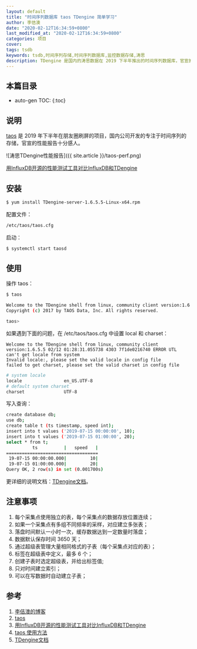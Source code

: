```yaml
---
layout: default
title: "时间序列数据库 taos TDengine 简单学习"
author: 李佶澳
date: "2020-02-12T16:34:59+0800"
last_modified_at: "2020-02-12T16:34:59+0800"
categories: 项目
cover:
tags: tsdb
keywords: tsdb,时间序列存储,时间序列数据库,监控数据存储,涛思
description: TDengine 是国内的涛思数据在 2019 下半年推出的时间序列数据库，官宣的性能十分感人
---
```


## 本篇目录

* auto-gen TOC:
{:toc}

## 说明

[taos][2] 是 2019 年下半年在朋友圈刷屏的项目，国内公司开发的专注于时间序列的存储，官宣的性能报告十分感人。

![涛思TDengine性能报告]({{ site.article }}/taos-perf.png)

[用InfluxDB开源的性能测试工具对比InfluxDB和TDengine][3]

## 安装

```sh
$ yum install TDengine-server-1.6.5.5-Linux-x64.rpm
```

配置文件：

```sh
/etc/taos/taos.cfg
```

启动：

```sh
$ systemctl start taosd
```

## 使用

操作 taos：

```sh
$ taos

Welcome to the TDengine shell from linux, community client version:1.6.5.5 community server version:1.6.5.5
Copyright (c) 2017 by TAOS Data, Inc. All rights reserved.

taos>
```

如果遇到下面的问题，在 /etc/taos/taos.cfg 中设置 local 和 charset：

```
Welcome to the TDengine shell from linux, community client version:1.6.5.5 02/12 01:28:31.055738 4303 7f1de0216740 ERROR UTL can't get locale from system
Invalid locale:, please set the valid locale in config file
failed to get charset, please set the valid charset in config file
```

```sh
# system locale
locale                en_US.UTF-8
# default system charset
charset               UTF-8
```

写入查询：

```sh
create database db;
use db;
create table t (ts timestamp, speed int);
insert into t values ('2019-07-15 00:00:00', 10);
insert into t values ('2019-07-15 01:00:00', 20);
select * from t;
          ts          |   speed   |
===================================
 19-07-15 00:00:00.000|         10|
 19-07-15 01:00:00.000|         20|
Query OK, 2 row(s) in set (0.001700s)
```

更详细的说明文档：[TDengine文档][5]。

## 注意事项

1. 每个采集点使用独立的表，每个采集点的数据存放位置连续；
2. 如果一个采集点有多组不同频率的采样，对应建立多张表；
3. 落盘时间默认一小时一次，缓存数据达到一定数量时落盘；
4. 数据默认保存时间 3650 天；
5. 通过超级表管理大量相同格式的子表（每个采集点对应的表）；
6. 标签在超级表中定义，最多 6 个；
7. 创建子表时选定超级表，并给出标签值;
8. 只对时间建立索引；
9. 可以在写数据时自动建立子表；

## 参考

1. [李佶澳的博客][1]
2. [taos][2]
3. [用InfluxDB开源的性能测试工具对比InfluxDB和TDengine][3]
4. [taos 使用方法][4]
5. [TDengine文档][5]

[1]: https://www.lijiaocn.com "李佶澳的博客"
[2]: https://www.taosdata.com/cn/ "taos"
[3]: https://www.taosdata.com/blog/2020/01/13/%e7%94%a8influxdb%e5%bc%80%e6%ba%90%e7%9a%84%e6%80%a7%e8%83%bd%e6%b5%8b%e8%af%95%e5%b7%a5%e5%85%b7%e5%af%b9%e6%af%94influxdb%e5%92%8ctdengine/ "用InfluxDB开源的性能测试工具对比InfluxDB和TDengine"
[4]: https://www.taosdata.com/cn/getting-started/ "taos 使用方法"
[5]: https://www.taosdata.com/cn/documentation/ "TDengine文档"
